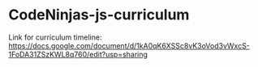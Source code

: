 # CodeNinjas-js-curriculum

Link for curriculum timeline:
https://docs.google.com/document/d/1kA0qK6XSSc8vK3oVod3vWxcS-1FoDA31ZSzKWL8q760/edit?usp=sharing
